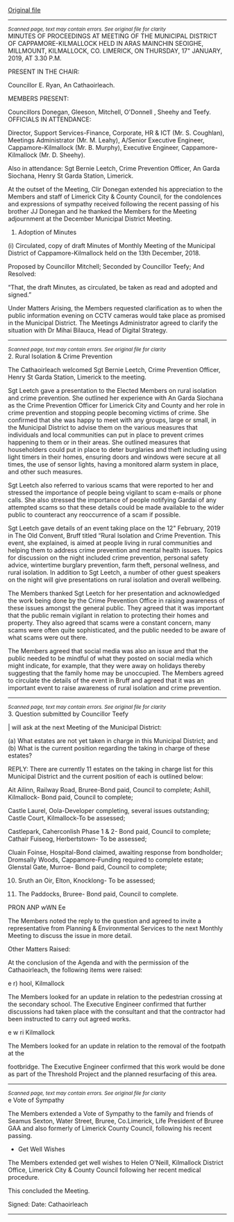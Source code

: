 [Original file](https://www.limerick.ie/sites/default/files/media/documents/2019-02/02%20Minutes%20Jan%202019%20Meeting%20Municipal%20District%20Cappamore-Kilmallock.pdf)

---
*<small>Scanned page, text may contain errors. See original file for clarity</small>*  
MINUTES OF PROCEEDINGS AT MEETING OF THE MUNICIPAL
DISTRICT OF CAPPAMORE-KILMALLOCK HELD IN ARAS MAINCHIN
SEOIGHE, MILLMOUNT, KILMALLOCK, CO. LIMERICK, ON
THURSDAY, 17" JANUARY, 2019, AT 3.30 P.M.

PRESENT IN THE CHAIR:

Councillor E. Ryan, An Cathaoirleach.

MEMBERS PRESENT:

Councillors Donegan, Gleeson, Mitchell, O'Donnell , Sheehy and Teefy.
OFFICIALS IN ATTENDANCE:

Director, Support Services-Finance, Corporate, HR & ICT (Mr. S. Coughlan), Meetings
Administrator (Mr. M. Leahy), A/Senior Executive Engineer, Cappamore-Kilmallock (Mr. B.
Murphy), Executive Engineer, Cappamore-Kilmallock (Mr. D. Sheehy).

Also in attendance: Sgt Bernie Leetch, Crime Prevention Officer, An Garda Siochana, Henry St
Garda Station, Limerick.

At the outset of the Meeting, Clir Donegan extended his appreciation to the Members and
staff of Limerick City & County Council, for the condolences and expressions of sympathy
received following the recent passing of his brother JJ Donegan and he thanked the Members
for the Meeting adjournment at the December Municipal District Meeting.

1. Adoption of Minutes

(i) Circulated, copy of draft Minutes of Monthly Meeting of the Municipal District of
Cappamore-Kilmallock held on the 13th December, 2018.

Proposed by Councillor Mitchell;
Seconded by Councillor Teefy;
And Resolved:

“That, the draft Minutes, as circulated, be taken as read and adopted and signed.”

Under Matters Arising, the Members requested clarification as to when the public
information evening on CCTV cameras would take place as promised in the Municipal District.
The Meetings Administrator agreed to clarify the situation with Dr Mihai Bilauca, Head of
Digital Strategy.


---
*<small>Scanned page, text may contain errors. See original file for clarity</small>*  
2. Rural Isolation & Crime Prevention

The Cathaoirleach welcomed Sgt Bernie Leetch, Crime Prevention Officer, Henry St Garda
Station, Limerick to the meeting.

Sgt Leetch gave a presentation to the Elected Members on rural isolation and crime
prevention. She outlined her experience with An Garda Siochana as the Crime Prevention
Officer for Limerick City and County and her role in crime prevention and stopping people
becoming victims of crime. She confirmed that she was happy to meet with any groups, large
or small, in the Municipal District to advise them on the various measures that individuals and
local communities can put in place to prevent crimes happening to them or in their areas. She
outlined measures that householders could put in place to deter burglaries and theft including
using light timers in their homes, ensuring doors and windows were secure at all times, the
use of sensor lights, having a monitored alarm system in place, and other such measures.

Sgt Leetch also referred to various scams that were reported to her and stressed the
importance of people being vigilant to scam e-mails or phone calls. She also stressed the
importance of people notifying Gardai of any attempted scams so that these details could be
made available to the wider public to counteract any reoccurrence of a scam if possible.

Sgt Leetch gave details of an event taking place on the 12" February, 2019 in The Old Convent,
Bruff titled “Rural Isolation and Crime Prevention. This event, she explained, is aimed at
people living in rural communities and helping them to address crime prevention and mental
health issues. Topics for discussion on the night included crime prevention, personal safety
advice, wintertime burglary prevention, farm theft, personal wellness, and rural isolation. In
addition to Sgt Leetch, a number of other guest speakers on the night will give presentations
on rural isolation and overall wellbeing.

The Members thanked Sgt Leetch for her presentation and acknowledged the work being
done by the Crime Prevention Office in raising awareness of these issues amongst the general
public. They agreed that it was important that the public remain vigilant in relation to
protecting their homes and property. They also agreed that scams were a constant concern,
many scams were often quite sophisticated, and the public needed to be aware of what scams
were out there.

The Members agreed that social media was also an issue and that the public needed to be
mindful of what they posted on social media which might indicate, for example, that they
were away on holidays thereby suggesting that the family home may be unoccupied. The
Members agreed to circulate the details of the event in Bruff and agreed that it was an
important event to raise awareness of rural isolation and crime prevention.


---
*<small>Scanned page, text may contain errors. See original file for clarity</small>*  
3. Question submitted by Councillor Teefy

| will ask at the next Meeting of the Municipal District:

(a) What estates are not yet taken in charge in this Municipal District; and
(b) What is the current position regarding the taking in charge of these estates?

REPLY: There are currently 11 estates on the taking in charge list for this Municipal District
and the current position of each is outlined below:

Ait Ailinn, Railway Road, Bruree-Bond paid, Council to complete;
Ashill, Kilmallock- Bond paid, Council to complete;

Castle Laurel, Oola-Developer completing, several issues outstanding;
Castle Court, Kilmallock-To be assessed;

Castlepark, Caherconlish Phase 1 & 2- Bond paid, Council to complete;
Cathair Fuiseog, Herbertstown- To be assessed;

Cluain Foinse, Hospital-Bond claimed, awaiting response from bondholder;
Dromsally Woods, Cappamore-Funding required to complete estate;
Glenstal Gate, Murroe- Bond paid, Council to complete;

10. Sruth an Oir, Elton, Knocklong- To be assessed;

11. The Paddocks, Bruree- Bond paid, Council to complete.

PRON ANP wWN Ee

The Members noted the reply to the question and agreed to invite a representative from
Planning & Environmental Services to the next Monthly Meeting to discuss the issue in more
detail.

Other Matters Raised:

At the conclusion of the Agenda and with the permission of the Cathaoirleach, the following
items were raised:

e r) hool, Kilmallock

The Members looked for an update in relation to the pedestrian crossing at the secondary
school. The Executive Engineer confirmed that further discussions had taken place with the
consultant and that the contractor had been instructed to carry out agreed works.

e w ri Kilmallock

The Members looked for an update in relation to the removal of the footpath at the

footbridge. The Executive Engineer confirmed that this work would be done as part of the
Threshold Project and the planned resurfacing of this area.


---
*<small>Scanned page, text may contain errors. See original file for clarity</small>*  
e Vote of Sympathy

The Members extended a Vote of Sympathy to the family and friends of Seamus Sexton,
Water Street, Bruree, Co.Limerick, Life President of Bruree GAA and also formerly of
Limerick County Council, following his recent passing.

* Get Well Wishes

The Members extended get well wishes to Helen O'Neill, Kilmallock District Office, Limerick
City & County Council following her recent medical procedure.

This concluded the Meeting.

Signed: Date:
Cathaoirleach


---
